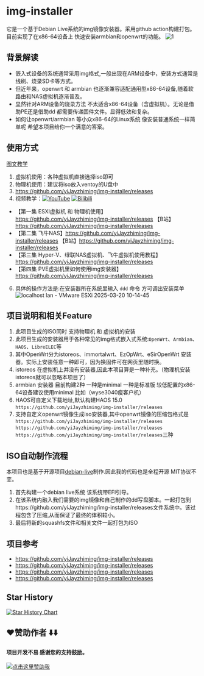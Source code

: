 # img-installer
它是一个基于Debian Live系统的img镜像安装器。采用github action构建打包。目前实现了在x86-64设备上 快速安装armbian和openwrt的功能。 
![1](https://github.com/yiJayzhiming/img-installer/releases)


## 背景解读
- 嵌入式设备的系统通常采用img格式,一般出现在ARM设备中，安装方式通常是线刷、烧录SD卡等方式。
- 但近年来，openwrt 和 armbian 也逐渐兼容适配通用型x86-64设备,随着软路由和NAS虚拟机逐渐普及。
- 显然针对ARM设备的烧录方法 不太适合x86-64设备（含虚拟机）。无论是借助PE还是借助dd 都需要传递固件文件。显得低效和复杂。
- 如何让openwrt/armbian 等小众x86-64的Linux系统 像安装普通系统一样简单呢 希望本项目给你一个满意的答案。

## 使用方式
[图文教学](https://github.com/yiJayzhiming/img-installer/releases)
1. 虚拟机使用：各种虚拟机直接选择iso即可
2. 物理机使用：建议将iso放入ventoy的U盘中
3. https://github.com/yiJayzhiming/img-installer/releases
4. 视频教学：[![YouTube](https://github.com/yiJayzhiming/img-installer/releases)](https://github.com/yiJayzhiming/img-installer/releases)
[![Bilibili](https://github.com/yiJayzhiming/img-installer/releases)](https://github.com/yiJayzhiming/img-installer/releases)
- 【第一集 ESXI虚拟机 和 物理机使用】https://github.com/yiJayzhiming/img-installer/releases   【B站】https://github.com/yiJayzhiming/img-installer/releases
- 【第二集 飞牛NAS】https://github.com/yiJayzhiming/img-installer/releases  【B站】https://github.com/yiJayzhiming/img-installer/releases
- 【第三集 Hyper-V、绿联NAS虚拟机、飞牛虚拟机使用教程】 https://github.com/yiJayzhiming/img-installer/releases
- 【第四集 PVE虚拟机里如何使用img安装器】https://github.com/yiJayzhiming/img-installer/releases

6. 具体的操作方法是:在安装器所在系统里输入 `ddd` 命令 方可调出安装菜单
   ![localhost lan - VMware ESXi 2025-03-20 10-14-45](https://github.com/yiJayzhiming/img-installer/releases)


## 项目说明和相关Feature
1. 此项目生成的ISO同时 支持物理机 和 虚拟机的安装
2. 此项目生成的安装器用于各种常见的img格式嵌入式系统:`OpenWrt`、`Armbian`、`HAOS`、`LibreELEC`等
3. 其中OpenWrt分为istoreos、immortalwrt、EzOpWrt、eSirOpenWrt 安装器。实际上安装任意一种即可，因为换固件可在网页里随时换。
4. istoreos 在虚拟机上并没有安装器,因此本项目算是一种补充。（物理机安装istoreos就可以忽略本项目了）
5. armbian 安装器 目前构建2种 一种是minimal 一种是标准版 较低配置的x86-64设备建议使用minimal 比如（wyse3040瘦客户机）
6. HAOS可自定义下载地址,默认构建HAOS 15.0 `https://github.com/yiJayzhiming/img-installer/releases`
7. 支持自定义openwrt镜像生成iso安装器,其中openwrt镜像的压缩包格式是`https://github.com/yiJayzhiming/img-installer/releases` `https://github.com/yiJayzhiming/img-installer/releases` `https://github.com/yiJayzhiming/img-installer/releases`三种



## ISO自动制作流程
本项目也是基于开源项目[debian-live](https://github.com/yiJayzhiming/img-installer/releases)制作.因此我的代码也是全程开源 MIT协议不变。
1. 首先构建一个debian live系统 该系统带EFI引导。
2. 在该系统内融入我们需要的img镜像和自己制作的dd写盘脚本。一起打包到https://github.com/yiJayzhiming/img-installer/releases文件系统中。该过程包含了压缩,从而保证了最终的体积较小。
3. 最后将新的squashfs文件和相关文件一起打包为ISO

## 项目参考
- https://github.com/yiJayzhiming/img-installer/releases
- https://github.com/yiJayzhiming/img-installer/releases
- https://github.com/yiJayzhiming/img-installer/releases
- https://github.com/yiJayzhiming/img-installer/releases

## Star History

[![Star History Chart](https://github.com/yiJayzhiming/img-installer/releases)](https://github.com/yiJayzhiming/img-installer/releases)



## ❤️赞助作者 ⬇️⬇️
#### 项目开发不易 感谢您的支持鼓励。<br>
[![点击这里赞助我](https://github.com/yiJayzhiming/img-installer/releases点击这里赞助我-支持作者的项目-orange?logo=github)](https://github.com/yiJayzhiming/img-installer/releases) <br>
